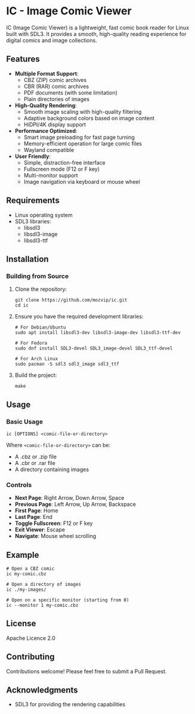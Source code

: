# IC - Image Comic Viewer

IC (Image Comic Viewer) is a lightweight, fast comic book reader for Linux built with SDL3. It provides a smooth, high-quality reading experience for digital comics and image collections.

## Features

- **Multiple Format Support**: 
  - CBZ (ZIP) comic archives
  - CBR (RAR) comic archives
  - PDF documents (with some limitation)
  - Plain directories of images
- **High-Quality Rendering**:
  - Smooth image scaling with high-quality filtering
  - Adaptive background colors based on image content
  - HiDPI/4K display support
- **Performance Optimized**:
  - Smart image preloading for fast page turning
  - Memory-efficient operation for large comic files
  - Wayland compatible
- **User Friendly**:
  - Simple, distraction-free interface
  - Fullscreen mode (F12 or F key)
  - Multi-monitor support
  - Image navigation via keyboard or mouse wheel

## Requirements

- Linux operating system
- SDL3 libraries:
  - libsdl3
  - libsdl3-image
  - libsdl3-ttf

## Installation

### Building from Source

1. Clone the repository:
   ```
   git clone https://github.com/mozvip/ic.git
   cd ic
   ```

2. Ensure you have the required development libraries:
   ```
   # For Debian/Ubuntu
   sudo apt install libsdl3-dev libsdl3-image-dev libsdl3-ttf-dev
   
   # For Fedora
   sudo dnf install SDL3-devel SDL3_image-devel SDL3_ttf-devel
   
   # For Arch Linux
   sudo pacman -S sdl3 sdl3_image sdl3_ttf
   ```

3. Build the project:
   ```
   make
   ```

## Usage

### Basic Usage

```
ic [OPTIONS] <comic-file-or-directory>
```

Where `<comic-file-or-directory>` can be:
- A .cbz or .zip file
- A .cbr or .rar file
- A directory containing images

### Controls

- **Next Page**: Right Arrow, Down Arrow, Space
- **Previous Page**: Left Arrow, Up Arrow, Backspace
- **First Page**: Home
- **Last Page**: End
- **Toggle Fullscreen**: F12 or F key
- **Exit Viewer**: Escape
- **Navigate**: Mouse wheel scrolling

## Example

```
# Open a CBZ comic
ic my-comic.cbz

# Open a directory of images
ic ./my-images/

# Open on a specific monitor (starting from 0)
ic --monitor 1 my-comic.cbz
```

## License

Apache Licence 2.0

## Contributing

Contributions welcome! Please feel free to submit a Pull Request.

## Acknowledgments

- SDL3 for providing the rendering capabilities
